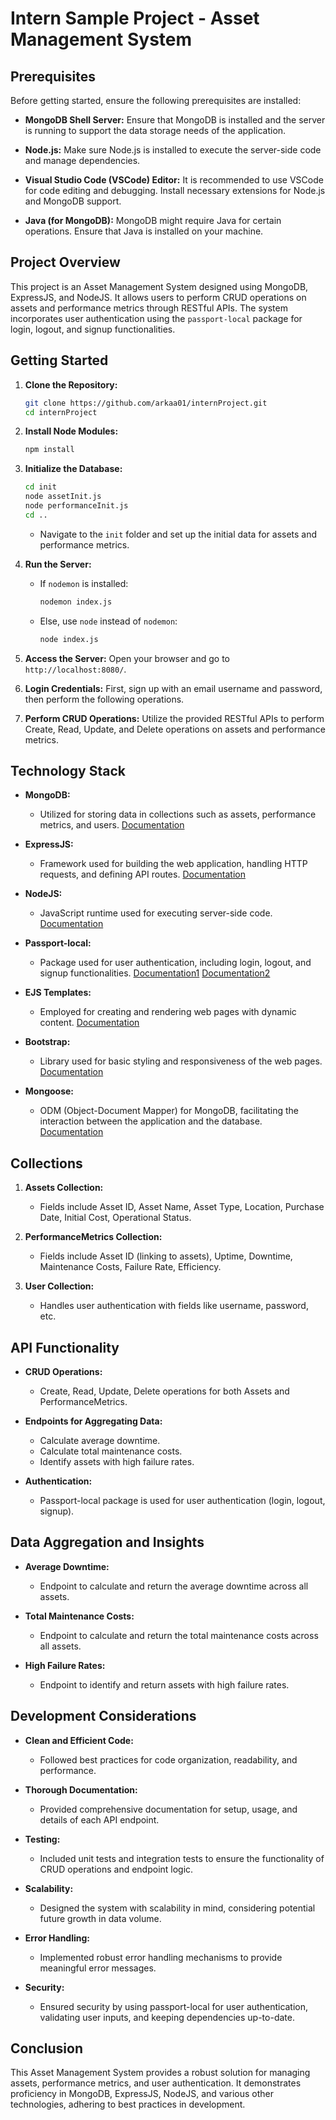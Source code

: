 # **Intern Sample Project - Asset Management System**

## **Prerequisites**

Before getting started, ensure the following prerequisites are installed:

- **MongoDB Shell Server:**
  Ensure that MongoDB is installed and the server is running to support the data storage needs of the application.

- **Node.js:**
  Make sure Node.js is installed to execute the server-side code and manage dependencies.

- **Visual Studio Code (VSCode) Editor:**
  It is recommended to use VSCode for code editing and debugging. Install necessary extensions for Node.js and MongoDB support.

- **Java (for MongoDB):**
  MongoDB might require Java for certain operations. Ensure that Java is installed on your machine.

## **Project Overview**

This project is an Asset Management System designed using MongoDB, ExpressJS, and NodeJS. It allows users to perform CRUD operations on assets and performance metrics through RESTful APIs. The system incorporates user authentication using the `passport-local` package for login, logout, and signup functionalities.

## **Getting Started**

1. **Clone the Repository:**
   ```bash
   git clone https://github.com/arkaa01/internProject.git
   cd internProject
   ```

2. **Install Node Modules:**
   ```bash
   npm install
   ```

3. **Initialize the Database:**
   ```bash
   cd init
   node assetInit.js
   node performanceInit.js
   cd ..
   ```
   - Navigate to the `init` folder and set up the initial data for assets and performance metrics.

4. **Run the Server:**
   - If `nodemon` is installed:
     ```bash
     nodemon index.js
     ```
   - Else, use `node` instead of `nodemon`:
     ```bash
     node index.js
     ```

5. **Access the Server:**
   Open your browser and go to `http://localhost:8080/`.

6. **Login Credentials:**
   First, sign up with an email username and password, then perform the following operations.

7. **Perform CRUD Operations:**
   Utilize the provided RESTful APIs to perform Create, Read, Update, and Delete operations on assets and performance metrics.

## **Technology Stack**

- **MongoDB:**
  - Utilized for storing data in collections such as assets, performance metrics, and users. [Documentation](https://www.mongodb.com/docs/)

- **ExpressJS:**
  - Framework used for building the web application, handling HTTP requests, and defining API routes. [Documentation](https://devdocs.io/express/)

- **NodeJS:**
  - JavaScript runtime used for executing server-side code. [Documentation](https://nodejs.org/docs/latest/api/)

- **Passport-local:**
  - Package used for user authentication, including login, logout, and signup functionalities. [Documentation1](https://www.passportjs.org/packages/passport-local/) [Documentation2](https://www.npmjs.com/package/passport-local-mongoose)

- **EJS Templates:**
  - Employed for creating and rendering web pages with dynamic content. [Documentation](https://www.npmjs.com/package/ejs)

- **Bootstrap:**
  - Library used for basic styling and responsiveness of the web pages. [Documentation](https://getbootstrap.com/docs/5.3/getting-started/introduction/)

- **Mongoose:**
  - ODM (Object-Document Mapper) for MongoDB, facilitating the interaction between the application and the database. [Documentation](https://mongoosejs.com/docs/index.html)

## **Collections**

1. **Assets Collection:**
   - Fields include Asset ID, Asset Name, Asset Type, Location, Purchase Date, Initial Cost, Operational Status.

2. **PerformanceMetrics Collection:**
   - Fields include Asset ID (linking to assets), Uptime, Downtime, Maintenance Costs, Failure Rate, Efficiency.

3. **User Collection:**
   - Handles user authentication with fields like username, password, etc.

## **API Functionality**

- **CRUD Operations:**
  - Create, Read, Update, Delete operations for both Assets and PerformanceMetrics.

- **Endpoints for Aggregating Data:**
  - Calculate average downtime.
  - Calculate total maintenance costs.
  - Identify assets with high failure rates.

- **Authentication:**
  - Passport-local package is used for user authentication (login, logout, signup).

## **Data Aggregation and Insights**

- **Average Downtime:**
  - Endpoint to calculate and return the average downtime across all assets.

- **Total Maintenance Costs:**
  - Endpoint to calculate and return the total maintenance costs across all assets.

- **High Failure Rates:**
  - Endpoint to identify and return assets with high failure rates.

## **Development Considerations**

- **Clean and Efficient Code:**
  - Followed best practices for code organization, readability, and performance.

- **Thorough Documentation:**
  - Provided comprehensive documentation for setup, usage, and details of each API endpoint.

- **Testing:**
  - Included unit tests and integration tests to ensure the functionality of CRUD operations and endpoint logic.

- **Scalability:**
  - Designed the system with scalability in mind, considering potential future growth in data volume.

- **Error Handling:**
  - Implemented robust error handling mechanisms to provide meaningful error messages.

- **Security:**
  - Ensured security by using passport-local for user authentication, validating user inputs, and keeping dependencies up-to-date.

## **Conclusion**

This Asset Management System provides a robust solution for managing assets, performance metrics, and user authentication. It demonstrates proficiency in MongoDB, ExpressJS, NodeJS, and various other technologies, adhering to best practices in development.
